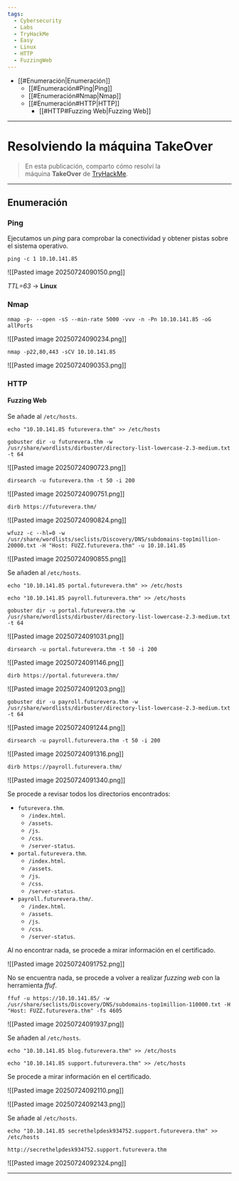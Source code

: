 ```yaml
---
tags:
  - Cybersecurity
  - Labs
  - TryHackMe
  - Easy
  - Linux
  - HTTP
  - FuzzingWeb
---
```

- [[#Enumeración|Enumeración]]
	- [[#Enumeración#Ping|Ping]]
	- [[#Enumeración#Nmap|Nmap]]
	- [[#Enumeración#HTTP|HTTP]]
		- [[#HTTP#Fuzzing Web|Fuzzing Web]]

---
# Resolviendo la máquina TakeOver

>En esta publicación, comparto cómo resolví la máquina **TakeOver** de [TryHackMe](https://tryhackme.com/room/takeover).

---
## Enumeración
### Ping

Ejecutamos un *ping* para comprobar la conectividad y obtener pistas sobre el sistema operativo.

`ping -c 1 10.10.141.85`

![[Pasted image 20250724090150.png]]

*TTL=63* -> **Linux**
### Nmap

`nmap -p- --open -sS --min-rate 5000 -vvv -n -Pn 10.10.141.85 -oG allPorts`

![[Pasted image 20250724090234.png]]

`nmap -p22,80,443 -sCV 10.10.141.85`

![[Pasted image 20250724090353.png]]
### HTTP
#### Fuzzing Web

Se añade al `/etc/hosts`.

`echo "10.10.141.85 futurevera.thm" >> /etc/hosts`

`gobuster dir -u futurevera.thm -w /usr/share/wordlists/dirbuster/directory-list-lowercase-2.3-medium.txt -t 64`

![[Pasted image 20250724090723.png]]

`dirsearch -u futurevera.thm -t 50 -i 200`

![[Pasted image 20250724090751.png]]

`dirb https://futurevera.thm/`

![[Pasted image 20250724090824.png]]

`wfuzz -c --hl=0 -w /usr/share/wordlists/seclists/Discovery/DNS/subdomains-top1million-20000.txt -H "Host: FUZZ.futurevera.thm" -u 10.10.141.85`

![[Pasted image 20250724090855.png]]

Se añaden al `/etc/hosts`.

`echo "10.10.141.85 portal.futurevera.thm" >> /etc/hosts`

`echo "10.10.141.85 payroll.futurevera.thm" >> /etc/hosts`

`gobuster dir -u portal.futurevera.thm -w /usr/share/wordlists/dirbuster/directory-list-lowercase-2.3-medium.txt -t 64`

![[Pasted image 20250724091031.png]]

`dirsearch -u portal.futurevera.thm -t 50 -i 200`

![[Pasted image 20250724091146.png]]

`dirb https://portal.futurevera.thm/`

![[Pasted image 20250724091203.png]]

`gobuster dir -u payroll.futurevera.thm -w /usr/share/wordlists/dirbuster/directory-list-lowercase-2.3-medium.txt -t 64`

![[Pasted image 20250724091244.png]]

`dirsearch -u payroll.futurevera.thm -t 50 -i 200`

![[Pasted image 20250724091316.png]]

`dirb https://payroll.futurevera.thm/`

![[Pasted image 20250724091340.png]]

Se procede a revisar todos los directorios encontrados:
- `futurevera.thm`.
	- `/index.html`.
	- `/assets`.
	- `/js`.
	- `/css`.
	- `/server-status`.
- `portal.futurevera.thm`.
	- `/index.html`.
	- `/assets`.
	- `/js`.
	- `/css`.
	- `/server-status`.
- `payroll.futurevera.thm/`.
	- `/index.html`.
	- `/assets`.
	- `/js`.
	- `/css`.
	- `/server-status`.

Al no encontrar nada, se procede a mirar información en el certificado.

![[Pasted image 20250724091752.png]]

No se encuentra nada, se procede a volver a realizar *fuzzing web* con la herramienta *ffuf*.

`ffuf -u https://10.10.141.85/ -w /usr/share/seclists/Discovery/DNS/subdomains-top1million-110000.txt -H "Host: FUZZ.futurevera.thm" -fs 4605 `

![[Pasted image 20250724091937.png]]

Se añaden al `/etc/hosts`.

`echo "10.10.141.85 blog.futurevera.thm" >> /etc/hosts`

`echo "10.10.141.85 support.futurevera.thm" >> /etc/hosts`

Se procede a mirar información en el certificado.

![[Pasted image 20250724092110.png]]

![[Pasted image 20250724092143.png]]

Se añade al `/etc/hosts`.

`echo "10.10.141.85 secrethelpdesk934752.support.futurevera.thm" >> /etc/hosts`

`http://secrethelpdesk934752.support.futurevera.thm`

![[Pasted image 20250724092324.png]]

---